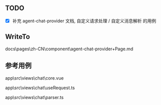 ## TODO

- [x] 补充 agent-chat-provider 文档, 自定义请求处理 /  自定义消息解析 的用例

## WriteTo

docs\pages\zh-CN\component\agent-chat-provider\+Page.md

## 参考用例

app\src\views\chat\core.vue

app\src\views\chat\useRequest.ts

app\src\views\chat\parser.ts
